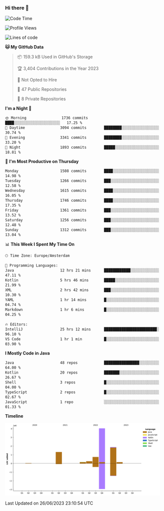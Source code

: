 ### Hi there 👋


<!--START_SECTION:waka-->
![Code Time](http://img.shields.io/badge/Code%20Time-3%2C282%20hrs%204%20mins-blue)

![Profile Views](http://img.shields.io/badge/Profile%20Views-110-blue)

![Lines of code](https://img.shields.io/badge/From%20Hello%20World%20I%27ve%20Written-8.6%20million%20lines%20of%20code-blue)

**🐱 My GitHub Data** 

> 📦 159.3 kB Used in GitHub's Storage 
 > 
> 🏆 3,404 Contributions in the Year 2023
 > 
> 🚫 Not Opted to Hire
 > 
> 📜 47 Public Repositories 
 > 
> 🔑 8 Private Repositories 
 > 
**I'm a Night 🦉** 

```text
🌞 Morning                1736 commits        ████░░░░░░░░░░░░░░░░░░░░░   17.25 % 
🌆 Daytime                3094 commits        ████████░░░░░░░░░░░░░░░░░   30.74 % 
🌃 Evening                3341 commits        ████████░░░░░░░░░░░░░░░░░   33.20 % 
🌙 Night                  1893 commits        █████░░░░░░░░░░░░░░░░░░░░   18.81 % 
```
📅 **I'm Most Productive on Thursday** 

```text
Monday                   1508 commits        ████░░░░░░░░░░░░░░░░░░░░░   14.98 % 
Tuesday                  1266 commits        ███░░░░░░░░░░░░░░░░░░░░░░   12.58 % 
Wednesday                1615 commits        ████░░░░░░░░░░░░░░░░░░░░░   16.05 % 
Thursday                 1746 commits        ████░░░░░░░░░░░░░░░░░░░░░   17.35 % 
Friday                   1361 commits        ███░░░░░░░░░░░░░░░░░░░░░░   13.52 % 
Saturday                 1256 commits        ███░░░░░░░░░░░░░░░░░░░░░░   12.48 % 
Sunday                   1312 commits        ███░░░░░░░░░░░░░░░░░░░░░░   13.04 % 
```


📊 **This Week I Spent My Time On** 

```text
🕑︎ Time Zone: Europe/Amsterdam

💬 Programming Languages: 
Java                     12 hrs 21 mins      ████████████░░░░░░░░░░░░░   47.11 % 
Kotlin                   5 hrs 46 mins       █████░░░░░░░░░░░░░░░░░░░░   21.99 % 
XML                      2 hrs 42 mins       ███░░░░░░░░░░░░░░░░░░░░░░   10.30 % 
YAML                     1 hr 14 mins        █░░░░░░░░░░░░░░░░░░░░░░░░   04.74 % 
Markdown                 1 hr 6 mins         █░░░░░░░░░░░░░░░░░░░░░░░░   04.25 % 

🔥 Editors: 
IntelliJ                 25 hrs 12 mins      ████████████████████████░   96.10 % 
VS Code                  1 hr 1 min          █░░░░░░░░░░░░░░░░░░░░░░░░   03.90 % 
```

**I Mostly Code in Java** 

```text
Java                     48 repos            ████████████████░░░░░░░░░   64.00 % 
Kotlin                   20 repos            ███████░░░░░░░░░░░░░░░░░░   26.67 % 
Shell                    3 repos             █░░░░░░░░░░░░░░░░░░░░░░░░   04.00 % 
TypeScript               2 repos             █░░░░░░░░░░░░░░░░░░░░░░░░   02.67 % 
JavaScript               1 repo              ░░░░░░░░░░░░░░░░░░░░░░░░░   01.33 % 
```



**Timeline**

![Lines of Code chart](https://raw.githubusercontent.com/powercasgamer/powercasgamer/master/assets/bar_graph.png)


 Last Updated on 26/06/2023 23:10:54 UTC
<!--END_SECTION:waka-->
